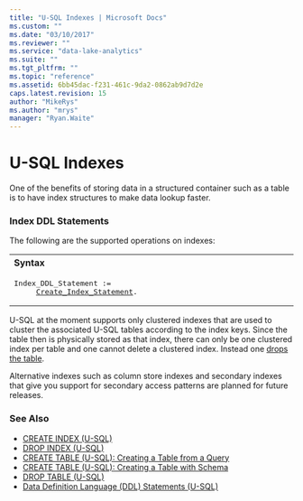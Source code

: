 ```yaml
---
title: "U-SQL Indexes | Microsoft Docs"
ms.custom: ""
ms.date: "03/10/2017"
ms.reviewer: ""
ms.service: "data-lake-analytics"
ms.suite: ""
ms.tgt_pltfrm: ""
ms.topic: "reference"
ms.assetid: 6bb45dac-f231-461c-9da2-0862ab9d7d2e
caps.latest.revision: 15
author: "MikeRys"
ms.author: "mrys"
manager: "Ryan.Waite"
---
```

# U-SQL Indexes
One of the benefits of storing data in a structured container such as a table is to have index structures to make data lookup faster.  
  
### Index DDL Statements    
The following are the supported operations on indexes:  
  
<table><th align="left">Syntax</th><tr><td><pre>
Index_DDL_Statement :=                                                                                   
     <a href="create-index-u-sql.md">Create_Index_Statement</a>.
</pre></td></tr></table>
  
U-SQL at the moment supports only clustered indexes that are used to cluster the associated U-SQL tables according to the index keys. Since the table then is physically stored as that index, there can only be one clustered index per table and one cannot delete a clustered index. Instead one [drops the table](drop-table-u-sql.md).  
  
Alternative indexes such as column store indexes and secondary indexes that give you support for secondary access patterns are planned for future releases.  

### See Also
* [CREATE INDEX (U-SQL)](create-index-u-sql.md)  
* [DROP INDEX (U-SQL)](drop-index-u-sql.md)  
* [CREATE TABLE (U-SQL): Creating a Table from a Query](create-table-u-sql-creating-a-table-from-a-query.md)  
* [CREATE TABLE (U-SQL): Creating a Table with Schema](create-table-u-sql-creating-a-table-with-schema.md)  
* [DROP TABLE (U-SQL)](drop-table-u-sql.md) 
* [Data Definition Language (DDL) Statements (U-SQL)](data-definition-language-ddl-statements-u-sql.md)

